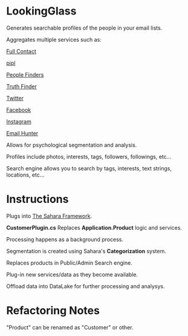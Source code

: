 # LookingGlass
Generates searchable profiles of the people in your email lists.

Aggregates multiple services such as:

[Full Contact](https://www.fullcontact.com)

[pipl](https://pipl.com)

[People Finders](https://www.peoplefinders.com/enterprise)

[Truth Finder](https://www.truthfinder.com/)

[Twitter](https://twitter.com)

[Facebook](https://facebook.com)

[Instagram](https://instagram.com)

[Email Hunter](https://hunter.io/)


Allows for psychological segmentation and analysis.

Profiles include photos, interests, tags, followers, followings, etc...

Search engine allows you to search by tags, interests, text strings, locations, etc...

# Instructions

Plugs into [The Sahara Framework](https://github.com/INNVTV/Sahara-Framework).

**CustomerPlugin.cs** Replaces **Application.Product** logic and services.

Processing happens as a background process.

Segmentation is created using Sahara's **Categorization** system.

Replaces products in Public/Admin Search engine.

Plug-in new services/data as they become available.

Offload data into DataLake for further processing and analysys.

# Refactoring Notes

"Product" can be renamed as "Customer" or other.